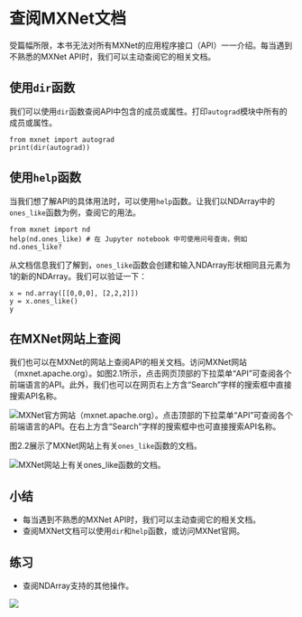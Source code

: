 # 查阅MXNet文档

受篇幅所限，本书无法对所有MXNet的应用程序接口（API）一一介绍。每当遇到不熟悉的MXNet API时，我们可以主动查阅它的相关文档。


## 使用`dir`函数

我们可以使用`dir`函数查阅API中包含的成员或属性。打印`autograd`模块中所有的成员或属性。

```{.python .input  n=1}
from mxnet import autograd
print(dir(autograd))
```

## 使用`help`函数

当我们想了解API的具体用法时，可以使用`help`函数。让我们以NDArray中的`ones_like`函数为例，查阅它的用法。

```{.python .input}
from mxnet import nd
help(nd.ones_like) # 在 Jupyter notebook 中可使用问号查询，例如 nd.ones_like?
```

从文档信息我们了解到，`ones_like`函数会创建和输入NDArray形状相同且元素为1的新的NDArray。我们可以验证一下：

```{.python .input}
x = nd.array([[0,0,0], [2,2,2]])
y = x.ones_like()
y
```

## 在MXNet网站上查阅

我们也可以在MXNet的网站上查阅API的相关文档。访问MXNet网站（mxnet.apache.org）。如图2.1所示，点击网页顶部的下拉菜单“API”可查阅各个前端语言的API。此外，我们也可以在网页右上方含“Search”字样的搜索框中直接搜索API名称。

![MXNet官方网站（mxnet.apache.org）。点击顶部的下拉菜单“API”可查阅各个前端语言的API。在右上方含“Search”字样的搜索框中也可直接搜索API名称。](../img/mxnet-website.png)

图2.2展示了MXNet网站上有关`ones_like`函数的文档。

![MXNet网站上有关`ones_like`函数的文档。](../img/ones_like.png)

## 小结

* 每当遇到不熟悉的MXNet API时，我们可以主动查阅它的相关文档。
* 查阅MXNet文档可以使用`dir`和`help`函数，或访问MXNet官网。


## 练习

* 查阅NDArray支持的其他操作。




![](../img/qr_lookup-api.svg)
